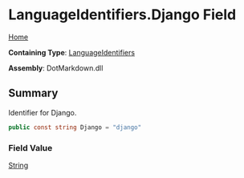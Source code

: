 # LanguageIdentifiers\.Django Field

[Home](../../../README.md)

**Containing Type**: [LanguageIdentifiers](../README.md)

**Assembly**: DotMarkdown\.dll

## Summary

Identifier for Django\.

```csharp
public const string Django = "django"
```

### Field Value

[String](https://docs.microsoft.com/en-us/dotnet/api/system.string)

